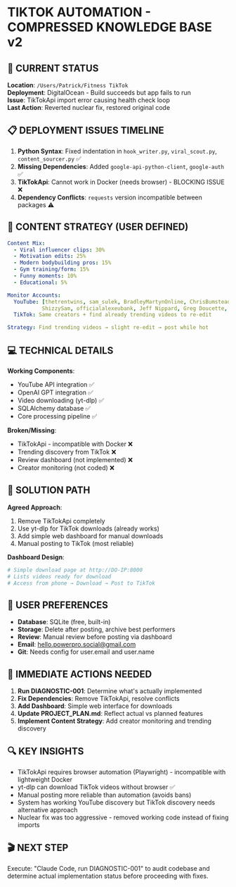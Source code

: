 # TIKTOK AUTOMATION - COMPRESSED KNOWLEDGE BASE v2

## 🚨 CURRENT STATUS
**Location**: `/Users/Patrick/Fitness TikTok`  
**Deployment**: DigitalOcean - Build succeeds but app fails to run  
**Issue**: TikTokApi import error causing health check loop  
**Last Action**: Reverted nuclear fix, restored original code  

## 📋 DEPLOYMENT ISSUES TIMELINE
1. **Python Syntax**: Fixed indentation in `hook_writer.py`, `viral_scout.py`, `content_sourcer.py` ✅
2. **Missing Dependencies**: Added `google-api-python-client`, `google-auth` ✅
3. **TikTokApi**: Cannot work in Docker (needs browser) - BLOCKING ISSUE ❌
4. **Dependency Conflicts**: `requests` version incompatible between packages ⚠️

## 🎯 CONTENT STRATEGY (USER DEFINED)
```yaml
Content Mix:
  - Viral influencer clips: 30%
  - Motivation edits: 25%
  - Modern bodybuilding pros: 15%
  - Gym training/form: 15%
  - Funny moments: 10%
  - Educational: 5%

Monitor Accounts:
  YouTube: [thetrentwins, sam_sulek, BradleyMartynOnline, ChrisBumstead, 
           ShizzySam, officialalexeubank, Jeff Nippard, Greg Doucette, RealTNF]
  TikTok: Same creators + find already trending videos to re-edit

Strategy: Find trending videos → slight re-edit → post while hot
```

## 💻 TECHNICAL DETAILS
**Working Components**:
- YouTube API integration ✅
- OpenAI GPT integration ✅
- Video downloading (yt-dlp) ✅
- SQLAlchemy database ✅
- Core processing pipeline ✅

**Broken/Missing**:
- TikTokApi - incompatible with Docker ❌
- Trending discovery from TikTok ❌
- Review dashboard (not implemented) ❌
- Creator monitoring (not coded) ❌

## 🔧 SOLUTION PATH
**Agreed Approach**:
1. Remove TikTokApi completely
2. Use yt-dlp for TikTok downloads (already works)
3. Add simple web dashboard for manual downloads
4. Manual posting to TikTok (most reliable)

**Dashboard Design**:
```python
# Simple download page at http://DO-IP:8000
# Lists videos ready for download
# Access from phone → Download → Post to TikTok
```

## 📝 USER PREFERENCES
- **Database**: SQLite (free, built-in)
- **Storage**: Delete after posting, archive best performers
- **Review**: Manual review before posting via dashboard
- **Email**: hello.powerpro.social@gmail.com
- **Git**: Needs config for user.email and user.name

## 🚀 IMMEDIATE ACTIONS NEEDED
1. **Run DIAGNOSTIC-001**: Determine what's actually implemented
2. **Fix Dependencies**: Remove TikTokApi, resolve conflicts
3. **Add Dashboard**: Simple web interface for downloads
4. **Update PROJECT_PLAN.md**: Reflect actual vs planned features
5. **Implement Content Strategy**: Add creator monitoring and trending discovery

## 🔍 KEY INSIGHTS
- TikTokApi requires browser automation (Playwright) - incompatible with lightweight Docker
- yt-dlp can download TikTok videos without browser ✅
- Manual posting more reliable than automation (avoids bans)
- System has working YouTube discovery but TikTok discovery needs alternative approach
- Nuclear fix was too aggressive - removed working code instead of fixing imports

## 🎬 NEXT STEP
Execute: "Claude Code, run DIAGNOSTIC-001" to audit codebase and determine actual implementation status before proceeding with fixes.